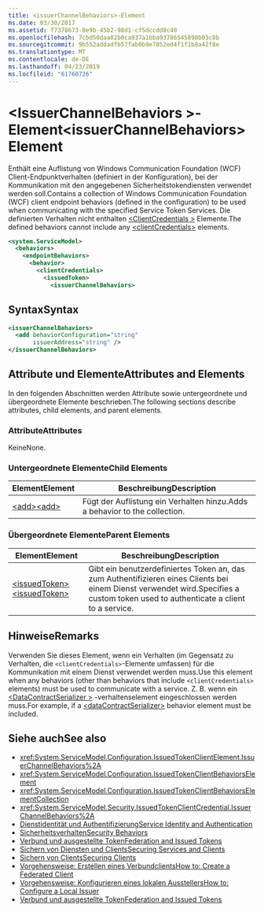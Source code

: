```yaml
---
title: <issuerChannelBehaviors>-Element
ms.date: 03/30/2017
ms.assetid: f7378673-8e9b-45b2-98d1-cf5dccdd8c40
ms.openlocfilehash: 7cbd50daa82b0ca937a1bba93786545898b03c8b
ms.sourcegitcommit: 9b552addadfb57fab0b9e7852ed4f1f1b8a42f8e
ms.translationtype: MT
ms.contentlocale: de-DE
ms.lasthandoff: 04/23/2019
ms.locfileid: "61760726"
---
```

# <a name="issuerchannelbehaviors-element"></a><span data-ttu-id="de240-102">\<IssuerChannelBehaviors >-Element</span><span class="sxs-lookup"><span data-stu-id="de240-102">\<issuerChannelBehaviors> Element</span></span>

<span data-ttu-id="de240-103">Enthält eine Auflistung von Windows Communication Foundation (WCF) Client-Endpunktverhalten (definiert in der Konfiguration), bei der Kommunikation mit den angegebenen Sicherheitstokendiensten verwendet werden soll.</span><span class="sxs-lookup"><span data-stu-id="de240-103">Contains a collection of Windows Communication Foundation (WCF) client endpoint behaviors (defined in the configuration) to be used when communicating with the specified Service Token Services.</span></span> <span data-ttu-id="de240-104">Die definierten Verhalten nicht enthalten [ \<ClientCredentials >](../../../../../docs/framework/configure-apps/file-schema/wcf/clientcredentials.md) Elemente.</span><span class="sxs-lookup"><span data-stu-id="de240-104">The defined behaviors cannot include any [\<clientCredentials>](../../../../../docs/framework/configure-apps/file-schema/wcf/clientcredentials.md) elements.</span></span>

```xml
<system.ServiceModel>
  <behaviors>
    <endpointBehaviors>
      <behavior>
        <clientCredentials>
          <issuedToken>
            <issuerChannelBehaviors>
```

## <a name="syntax"></a><span data-ttu-id="de240-105">Syntax</span><span class="sxs-lookup"><span data-stu-id="de240-105">Syntax</span></span>

```xml
<issuerChannelBehaviors>
  <add behaviorConfiguration="string"
       issuerAddress="string" />
</issuerChannelBehaviors>
```

## <a name="attributes-and-elements"></a><span data-ttu-id="de240-106">Attribute und Elemente</span><span class="sxs-lookup"><span data-stu-id="de240-106">Attributes and Elements</span></span>

<span data-ttu-id="de240-107">In den folgenden Abschnitten werden Attribute sowie untergeordnete und übergeordnete Elemente beschrieben.</span><span class="sxs-lookup"><span data-stu-id="de240-107">The following sections describe attributes, child elements, and parent elements.</span></span>

### <a name="attributes"></a><span data-ttu-id="de240-108">Attribute</span><span class="sxs-lookup"><span data-stu-id="de240-108">Attributes</span></span>

<span data-ttu-id="de240-109">Keine</span><span class="sxs-lookup"><span data-stu-id="de240-109">None.</span></span>

### <a name="child-elements"></a><span data-ttu-id="de240-110">Untergeordnete Elemente</span><span class="sxs-lookup"><span data-stu-id="de240-110">Child Elements</span></span>

|<span data-ttu-id="de240-111">Element</span><span class="sxs-lookup"><span data-stu-id="de240-111">Element</span></span>|<span data-ttu-id="de240-112">Beschreibung</span><span class="sxs-lookup"><span data-stu-id="de240-112">Description</span></span>|
|-------------|-----------------|
|[<span data-ttu-id="de240-113">\<add></span><span class="sxs-lookup"><span data-stu-id="de240-113">\<add></span></span>](../../../../../docs/framework/configure-apps/file-schema/wcf/add-of-issuerchannelbehaviors.md)|<span data-ttu-id="de240-114">Fügt der Auflistung ein Verhalten hinzu.</span><span class="sxs-lookup"><span data-stu-id="de240-114">Adds a behavior to the collection.</span></span>|

### <a name="parent-elements"></a><span data-ttu-id="de240-115">Übergeordnete Elemente</span><span class="sxs-lookup"><span data-stu-id="de240-115">Parent Elements</span></span>

|<span data-ttu-id="de240-116">Element</span><span class="sxs-lookup"><span data-stu-id="de240-116">Element</span></span>|<span data-ttu-id="de240-117">Beschreibung</span><span class="sxs-lookup"><span data-stu-id="de240-117">Description</span></span>|
|-------------|-----------------|
|[<span data-ttu-id="de240-118">\<issuedToken></span><span class="sxs-lookup"><span data-stu-id="de240-118">\<issuedToken></span></span>](../../../../../docs/framework/configure-apps/file-schema/wcf/issuedtoken.md)|<span data-ttu-id="de240-119">Gibt ein benutzerdefiniertes Token an, das zum Authentifizieren eines Clients bei einem Dienst verwendet wird.</span><span class="sxs-lookup"><span data-stu-id="de240-119">Specifies a custom token used to authenticate a client to a service.</span></span>|

## <a name="remarks"></a><span data-ttu-id="de240-120">Hinweise</span><span class="sxs-lookup"><span data-stu-id="de240-120">Remarks</span></span>

<span data-ttu-id="de240-121">Verwenden Sie dieses Element, wenn ein Verhalten (im Gegensatz zu Verhalten, die `<clientCredentials>`-Elemente umfassen) für die Kommunikation mit einem Dienst verwendet werden muss.</span><span class="sxs-lookup"><span data-stu-id="de240-121">Use this element when any behaviors (other than behaviors that include `<clientCredentials>` elements) must be used to communicate with a service.</span></span> <span data-ttu-id="de240-122">Z. B. wenn ein [ \<DataContractSerializer >](../../../../../docs/framework/configure-apps/file-schema/wcf/datacontractserializer-element.md) -verhaltenselement eingeschlossen werden muss.</span><span class="sxs-lookup"><span data-stu-id="de240-122">For example, if a [\<dataContractSerializer>](../../../../../docs/framework/configure-apps/file-schema/wcf/datacontractserializer-element.md) behavior element must be included.</span></span>

## <a name="see-also"></a><span data-ttu-id="de240-123">Siehe auch</span><span class="sxs-lookup"><span data-stu-id="de240-123">See also</span></span>

- <xref:System.ServiceModel.Configuration.IssuedTokenClientElement.IssuerChannelBehaviors%2A>
- <xref:System.ServiceModel.Configuration.IssuedTokenClientBehaviorsElement>
- <xref:System.ServiceModel.Configuration.IssuedTokenClientBehaviorsElementCollection>
- <xref:System.ServiceModel.Security.IssuedTokenClientCredential.IssuerChannelBehaviors%2A>
- [<span data-ttu-id="de240-124">Dienstidentität und Authentifizierung</span><span class="sxs-lookup"><span data-stu-id="de240-124">Service Identity and Authentication</span></span>](../../../../../docs/framework/wcf/feature-details/service-identity-and-authentication.md)
- [<span data-ttu-id="de240-125">Sicherheitsverhalten</span><span class="sxs-lookup"><span data-stu-id="de240-125">Security Behaviors</span></span>](../../../../../docs/framework/wcf/feature-details/security-behaviors-in-wcf.md)
- [<span data-ttu-id="de240-126">Verbund und ausgestellte Token</span><span class="sxs-lookup"><span data-stu-id="de240-126">Federation and Issued Tokens</span></span>](../../../../../docs/framework/wcf/feature-details/federation-and-issued-tokens.md)
- [<span data-ttu-id="de240-127">Sichern von Diensten und Clients</span><span class="sxs-lookup"><span data-stu-id="de240-127">Securing Services and Clients</span></span>](../../../../../docs/framework/wcf/feature-details/securing-services-and-clients.md)
- [<span data-ttu-id="de240-128">Sichern von Clients</span><span class="sxs-lookup"><span data-stu-id="de240-128">Securing Clients</span></span>](../../../../../docs/framework/wcf/securing-clients.md)
- [<span data-ttu-id="de240-129">Vorgehensweise: Erstellen eines Verbundclients</span><span class="sxs-lookup"><span data-stu-id="de240-129">How to: Create a Federated Client</span></span>](../../../../../docs/framework/wcf/feature-details/how-to-create-a-federated-client.md)
- [<span data-ttu-id="de240-130">Vorgehensweise: Konfigurieren eines lokalen Ausstellers</span><span class="sxs-lookup"><span data-stu-id="de240-130">How to: Configure a Local Issuer</span></span>](../../../../../docs/framework/wcf/feature-details/how-to-configure-a-local-issuer.md)
- [<span data-ttu-id="de240-131">Verbund und ausgestellte Token</span><span class="sxs-lookup"><span data-stu-id="de240-131">Federation and Issued Tokens</span></span>](../../../../../docs/framework/wcf/feature-details/federation-and-issued-tokens.md)
